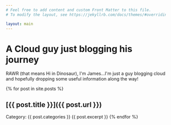 ```yaml
---
# Feel free to add content and custom Front Matter to this file.
# To modify the layout, see https://jekyllrb.com/docs/themes/#overriding-theme-defaults

layout: main
---
```

# A Cloud guy just blogging his journey
RAWR (that means Hi in Dinosaur), I'm James...I'm just a guy blogging cloud and hopefully dropping some useful information along the way!

{% for post in site.posts %}
## [{{ post.title }}]({{ post.url }})
Category: {{ post.categories }}
{{ post.excerpt }}
{% endfor %}
